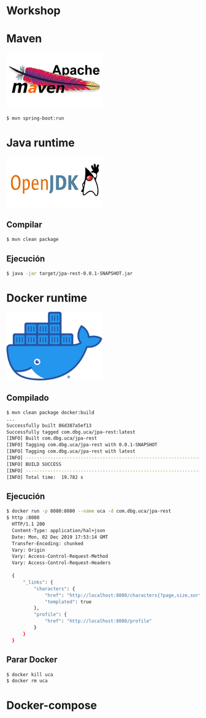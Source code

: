 # Workshop

# Maven 
<img src="images/maven.png" width="250"></img>
```bash
$ mvn spring-boot:run
```

# Java runtime
<img src="images/openjdk.jpg" width="250"></img>
## Compilar
```bash
$ mvn clean package
```

## Ejecución
```bash
$ java -jar target/jpa-rest-0.0.1-SNAPSHOT.jar
```

# Docker runtime
<img src="images/docker.png" width="250"></img>
## Compilado
```bash
$ mvn clean package docker:build
...
Successfully built 86d387a5ef13
Successfully tagged com.dbg.uca/jpa-rest:latest
[INFO] Built com.dbg.uca/jpa-rest
[INFO] Tagging com.dbg.uca/jpa-rest with 0.0.1-SNAPSHOT
[INFO] Tagging com.dbg.uca/jpa-rest with latest
[INFO] ------------------------------------------------------------------------
[INFO] BUILD SUCCESS
[INFO] ------------------------------------------------------------------------
[INFO] Total time:  19.782 s
```

## Ejecución
```bash
$ docker run -p 8080:8080 --name uca -d com.dbg.uca/jpa-rest
$ http :8080
  HTTP/1.1 200 
  Content-Type: application/hal+json
  Date: Mon, 02 Dec 2019 17:53:14 GMT
  Transfer-Encoding: chunked
  Vary: Origin
  Vary: Access-Control-Request-Method
  Vary: Access-Control-Request-Headers
  
  {
      "_links": {
          "characters": {
              "href": "http://localhost:8080/characters{?page,size,sort}",
              "templated": true
          },
          "profile": {
              "href": "http://localhost:8080/profile"
          }
      }
  }
```

## Parar Docker
```bash
$ docker kill uca
$ docker rm uca
```

# Docker-compose
